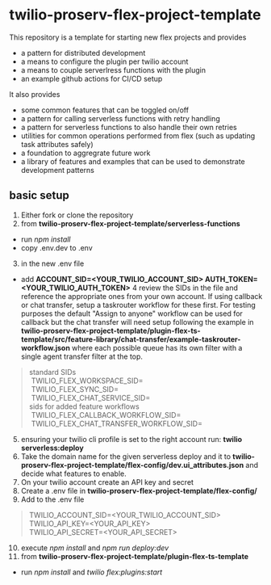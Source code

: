 # twilio-proserv-flex-project-template

This repository is a template for starting new flex projects and provides

- a pattern for distributed development
- a means to configure the plugin per twilio account
- a means to couple serverlress functions with the plugin
- an example github actions for CI/CD setup

It also provides
- some common features that can be toggled on/off
- a pattern for calling serverless functions with retry handling
- a pattern for serverless functions to also handle their own retries
- utilities for common operations performed from flex (such as updating task attributes safely)
- a foundation to aggregrate future work
- a library of features and examples that can be used to demonstrate development patterns


## basic setup

1. Either fork or clone the repository
2. from **twilio-proserv-flex-project-template/serverless-functions**
  - run *npm install* 
  - copy .env.dev to .env
3. in the new .env file 
  - add **ACCOUNT_SID=<YOUR_TWILIO_ACCOUNT_SID> AUTH_TOKEN=<YOUR_TWILIO_AUTH_TOKEN>**
4 review the SIDs in the file and reference the appropriate ones from your own account.  If using callback or chat transfer, setup a taskrouter workflow for these first. For testing purposes the default "Assign to anyone" workflow can be used for callback but the chat transfer will need setup following the example in **twilio-proserv-flex-project-template/plugin-flex-ts-template/src/feature-library/chat-transfer/example-taskrouter-workflow.json** where each possible queue has its own filter with a single agent transfer filter at the top.
  > standard SIDs <br>
  > &nbsp;TWILIO_FLEX_WORKSPACE_SID=<br>
  > &nbsp;TWILIO_FLEX_SYNC_SID= <br>
  > &nbsp;TWILIO_FLEX_CHAT_SERVICE_SID= <br>
  > sids for added feature workflows <br>
  > &nbsp;TWILIO_FLEX_CALLBACK_WORKFLOW_SID= <br>
  > &nbsp;TWILIO_FLEX_CHAT_TRANSFER_WORKFLOW_SID= <br>
5. ensuring your twilio cli profile is set to the right account run: **twilio serverless:deploy**
6. Take the domain name for the given serverless deploy and it to **twilio-proserv-flex-project-template/flex-config/dev.ui_attributes.json** and decide what features to enable.
7. On your twilio account create an API key and secret
8. Create a .env file in **twilio-proserv-flex-project-template/flex-config/**
9. Add to the .env file
> TWILIO_ACCOUNT_SID=<YOUR_TWILIO_ACCOUNT_SID>  <br>
> TWILIO_API_KEY=<YOUR_API_KEY> <br>
> TWILIO_API_SECRET=<YOUR_API_SECRET> <br>
10. execute *npm install* and *npm run deploy:dev*
11. from **twilio-proserv-flex-project-template/plugin-flex-ts-template**
  - run *npm install* and *twilio flex:plugins:start*
